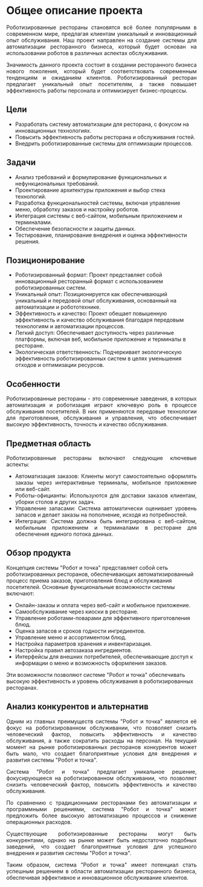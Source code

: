 # Общее описание проекта
<div style="text-align: justify;">
Роботизированные рестораны становятся всё более популярными в современном мире, предлагая клиентам уникальный и инновационный опыт обслуживания. Наш проект направлен на создание системы для автоматизации ресторанного бизнеса, который будет основан на использовании роботов в различных аспектах обслуживания.

Значимость данного проекта состоит в создании ресторанного бизнеса нового поколения, который будет соответствовать современным тенденциям и ожиданиям клиентов. Роботизированный ресторан предлагает уникальный опыт посетителям, а также повышает эффективность работы персонала и оптимизирует бизнес-процессы.
</div>

## Цели

- Разработать систему автоматизации для ресторана, с фокусом на инновационных технологиях.
- Повысить эффективность работы ресторана и обслуживания гостей.
- Внедрить роботизированные системы для оптимизации процессов.

## Задачи

- Анализ требований и формулирование функциональных и нефункциональных требований.
- Проектирование архитектуры приложения и выбор стека технологий.
- Разработка функциональностей системы, включая управление меню, обработку заказов и настройку роботов.
- Интеграция системы с веб-сайтом, мобильным приложением и терминалами.
- Обеспечение безопасности и защиты данных.
- Тестирование, планирование внедрения и оценка эффективности решения.

## Позиционирование

- Роботизированный формат: Проект представляет собой инновационный ресторанный формат с использованием роботизированных систем.
- Уникальный опыт: Позиционируется как обеспечивающий уникальный и передовой опыт обслуживания, основанный на автоматизации и робототехнике.
- Эффективность и качество: Проект обещает повышенную эффективность и качество обслуживания благодаря передовым технологиям и автоматизации процессов.
- Легкий доступ: Обеспечивает доступность через различные платформы, включая веб, мобильное приложение и терминалы в ресторане.
- Экологическая ответственность: Подчеркивает экологическую эффективность роботизированных систем в целях уменьшения отходов и оптимизации ресурсов.

## Особенности
<div style="text-align: justify;">
Роботизированные рестораны - это современные заведения, в которых автоматизация и роботизация играют ключевую роль в процессе обслуживания посетителей. В них применяются передовые технологии для приготовления, обслуживания и управления, что обеспечивает высокую эффективность, точность и качество обслуживания.
</div>

## Предметная область
<div style="text-align: justify;">
Роботизированные рестораны включают следующие ключевые аспекты:
  
- Автоматизация заказов: Клиенты могут самостоятельно оформлять заказы через интерактивные терминалы, мобильное приложение или веб-сайт.
- Роботы-официанты: Используются для доставки заказов клиентам, уборки столов и других задач.
- Управление запасами: Система автоматически оценивает уровень запасов и делает заказы на пополнение, исходя из потребностей.
- Интеграция: Система должна быть интегрирована с веб-сайтом, мобильным приложением и терминалами в ресторане для обеспечения единого потока данных.
</div>

## Обзор продукта

Концепция системы "Робот и точка" представляет собой сеть роботизированных ресторанов, обеспечивающих автоматизированный процесс приема заказов, приготовления блюд и обслуживания посетителей. Основные функциональные возможности системы включают:

- Онлайн-заказы и оплата через веб-сайт и мобильное приложение.
- Самообслуживание через киоски в ресторане.
- Управление роботами-поварами для эффективного приготовления блюд.
- Оценка запасов и сроков годности ингредиентов.
- Управление меню и ассортиментом блюд.
- Настройка параметров хранения и инвентаризация.
- Настройка правил автозаказа ингредиентов.
- Интерфейсы для внешних потребителей, обеспечивающие доступ к информации о меню и возможность оформления заказов.

Эти возможности позволяют системе "Робот и точка" обеспечивать высокую эффективность и уровень обслуживания в роботизированных ресторанах.

## Анализ конкурентов и альтернатив
<div style="text-align: justify;">
Одним из главных преимуществ системы "Робот и точка" является её фокус на роботизированном обслуживании, что позволяет снизить человеческий фактор, повысить эффективность и качество обслуживания, а также сократить расходы на персонал. На текущий момент на рынке роботизированных ресторанов конкурентов может быть мало, что создает благоприятные условия для внедрения и развития системы "Робот и точка".

Система "Робот и точка" предлагает уникальное решение, фокусирующееся на роботизированном обслуживании, что позволяет снизить человеческий фактор, повысить эффективность и качество обслуживания.

По сравнению с традиционными ресторанами без автоматизации и программными решениями, система "Робот и точка" может предложить более высокую автоматизацию процессов и снижение операционных расходов.

Существующие роботизированные рестораны могут быть конкурентами, однако на рынке может быть недостаточно подобных заведений, что создает благоприятные условия для успешного внедрения и развития системы "Робот и точка".

Таким образом, система "Робот и точка" имеет потенциал стать успешным решением в области автоматизации ресторанного бизнеса, обеспечивая эффективное и инновационное обслуживание клиентов.
</div>

